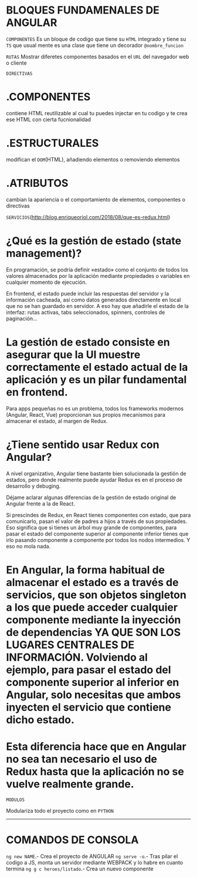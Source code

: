 # BLOQUES FUNDAMENALES DE ANGULAR

`COMPONENTES`
Es un bloque de codigo que tiene su `HTML` integrado y tiene su `TS` que usual mente es una clase que tiene un decorador `@nombre_funcion`

`RUTAS`
Mostrar diferetes componentes basados en el `URL` del navegador web o cliente

`DIRECTIVAS`
# .COMPONENTES
contiene HTML reutilizable al cual tu puedes injectar en tu codigo y te crea ese HTML con cierta fucnionalidad

# .ESTRUCTURALES
modifican el `DOM`(HTML), añadiendo elementos o removiendo elementos

# .ATRIBUTOS
cambian la apariencia o el comportamiento de elementos, componentes o directivas

`SERVICIOS`(http://blog.enriqueoriol.com/2018/08/que-es-redux.html)

# ¿Qué es la gestión de estado (state management)?
En programación, se podría definir «estado» como el conjunto de todos los valores almacenados por la aplicación mediante propiedades o variables en cualquier momento de ejecución.

En frontend, el estado puede incluir las respuestas del servidor y la información cacheada, así como datos generados directamente en local que no se han guardado en servidor. A eso hay que añadirle el estado de la interfaz: rutas activas, tabs seleccionados, spinners, controles de paginación…

# La gestión de estado consiste en asegurar que la UI muestre correctamente el estado actual de la aplicación y es un pilar fundamental en frontend.

Para apps pequeñas no es un problema, todos los frameworks modernos (Angular, React, Vue) proporcionan sus propios mecanismos para almacenar el estado, al margen de Redux.

# ¿Tiene sentido usar Redux con Angular?

A nivel organizativo, Angular tiene bastante bien solucionada la gestión de estados, pero donde realmente puede ayudar Redux es en el proceso de desarrollo y debuging.

Déjame aclarar algunas diferencias de la gestión de estado original de Angular frente a la de React.

Si prescindes de Redux, en React tienes componentes con estado, que para comunicarlo, pasan el valor de padres a hijos a través de sus propiedades. Eso significa que si tienes un árbol muy grande de componentes, para pasar el estado del componente superior al componente inferior tienes que irlo pasando componente a componente por todos los nodos intermedios. Y eso no mola nada.

# En Angular, la forma habitual de almacenar el estado es a través de servicios, que son objetos singleton a los que puede acceder cualquier componente mediante la inyección de dependencias YA QUE SON LOS LUGARES CENTRALES DE INFORMACIÓN. Volviendo al ejemplo, para pasar el estado del componente superior al inferior en Angular, solo necesitas que ambos inyecten el servicio que contiene dicho estado.

# Esta diferencia hace que en Angular no sea tan necesario el uso de Redux hasta que la aplicación no se vuelve realmente grande.

`MODULOS`

Modulariza todo el proyecto como en `PYTHON`

------------------------------------------------------------------------------------------------------------------------------------------------------------------------
# COMANDOS DE CONSOLA
`ng new NAME`.- Crea el proyecto de ANGULAR
`ng serve -o`.- Tras pilar el codigo a JS, monta un servidor mediante WEBPACK y lo habre en cuanto termina
`ng g c heroes/listado`.- Crea un nuevo componente
